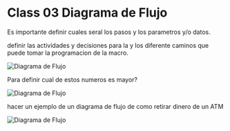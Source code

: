 # Class 03 Diagrama de Flujo

Es importante definir cuales seral los pasos y los parametros y/o datos.

definir las actividades y decisiones para la y los diferente caminos que puede tomar la programacion de la macro.

<image src="/Imagenes/MSVisalBasicdiagramadeflujo.png" alt=" Diagrama de Flujo">

Para definir cual de estos numeros es mayor?

<image src="/Imagenes/diagrama3numeros.png" alt=" Diagrama de Flujo">

hacer un ejemplo de un diagrama de flujo de como retirar dinero de un ATM

<image src="/Imagenes/diagramaATM.png" alt=" Diagrama de Flujo">
